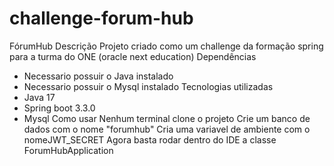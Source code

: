 # challenge-forum-hub

FórumHub
Descrição
Projeto criado como um challenge da formação spring para a turma do ONE (oracle next education)
Dependências
- Necessario possuir o Java instalado
- Necessario possuir o Mysql instalado
Tecnologias utilizadas
- Java 17
- Spring boot 3.3.0
- Mysql
Como usar
Nenhum terminal clone o projeto
Crie um banco de dados com o nome "forumhub"
Cria uma variavel de ambiente com o nomeJWT_SECRET
Agora basta rodar dentro do IDE a classe ForumHubApplication
